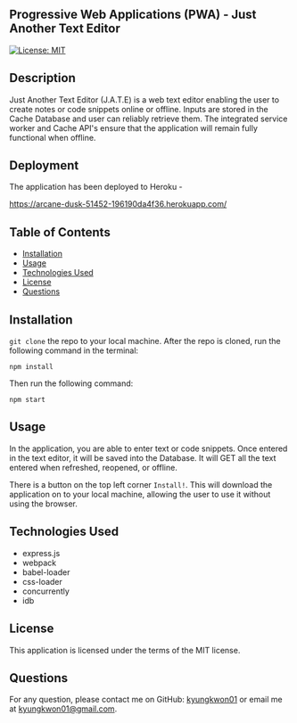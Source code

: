 ## Progressive Web Applications (PWA) - Just Another Text Editor

[![License: MIT](https://img.shields.io/badge/License-MIT-yellow.svg)](https://opensource.org/licenses/MIT)

## Description

Just Another Text Editor (J.A.T.E) is a web text editor enabling the user to create notes or code snippets online or offline. Inputs are stored in the Cache Database and user can reliably retrieve them. The integrated service worker and Cache API's ensure that the application will remain fully functional when offline.

## Deployment

The application has been deployed to Heroku -

https://arcane-dusk-51452-196190da4f36.herokuapp.com/

## Table of Contents

-   [Installation](#installation)
-   [Usage](#usage)
-   [Technologies Used](#technologies-used)
-   [License](#license)
-   [Questions](#questions)

## Installation

`git clone` the repo to your local machine. After the repo is cloned, run the following command in the terminal:

    npm install

Then run the following command:

    npm start

## Usage

In the application, you are able to enter text or code snippets. Once entered in the text editor, it will be saved into the Database. It will GET all the text entered when refreshed, reopened, or offline.

There is a button on the top left corner `Install!`. This will download the application on to your local machine, allowing the user to use it without using the browser.

## Technologies Used

-   express.js
-   webpack
-   babel-loader
-   css-loader
-   concurrently
-   idb

## License

This application is licensed under the terms of the MIT license.

## Questions

For any question, please contact me on GitHub: [kyungkwon01](https://github.com/kyungkwon01) or email me at kyungkwon01@gmail.com.
